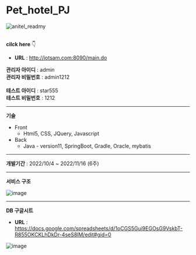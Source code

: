 
# Pet_hotel_PJ
![anitel_readmy](https://user-images.githubusercontent.com/33312138/200861335-d0ff2f1c-e200-4de1-acf9-404aade487d2.jpg)
<br>
<br>

**cilck here** 👇<br>
- **URL** : http://iotsam.com:8090/main.do

**관리자 아이디** : admin <br>
**관리자 비밀번호** : admin1212<br>
<br>
**테스트 아이디** : star555<br>
**테스트 비밀번호** : 1212<br>

---

**기술**

- Front
    - Html5, CSS, JQuery, Javascript
- Back
    - Java - version11, SpringBoot, Gradle, Oracle, mybatis

---

**개발기간** : 2022/10/4 ~ 2022/11/16 (6주)

---

**서비스 구조**

![image](https://user-images.githubusercontent.com/58292700/202086909-a5f4446b-a780-4640-8416-b06a972b510a.png)

---

**DB 구글시트**<br>
- **URL** : https://docs.google.com/spreadsheets/d/1oCGS5Gui9EGOsG9VskbT-R855OKCKLhDkDr-4seS8lM/edit#gid=0

![image](https://user-images.githubusercontent.com/58292700/202086334-80342e16-da17-49b3-9dae-9597ba1ee640.png)




